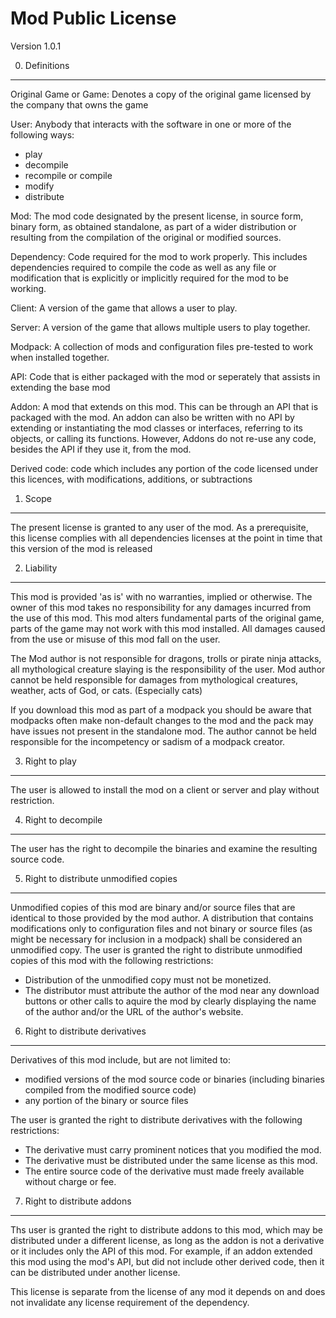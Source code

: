 Mod Public License
============================

Version 1.0.1

0. Definitions
--------------

Original Game or Game: Denotes a copy of the original game licensed by the company that owns the game

User: Anybody that interacts with the software in one or more of the following ways:
   - play
   - decompile
   - recompile or compile
   - modify
   - distribute

Mod: The mod code designated by the present license, in source form, binary
form, as obtained standalone, as part of a wider distribution or resulting from
the compilation of the original or modified sources.

Dependency: Code required for the mod to work properly. This includes
dependencies required to compile the code as well as any file or modification
that is explicitly or implicitly required for the mod to be working.

Client: A version of the game that allows a user to play.

Server: A version of the game that allows multiple users to play together.

Modpack: A collection of mods and configuration files pre-tested to work when installed together.

API: Code that is either packaged with the mod or seperately that assists in extending the base mod

Addon: A mod that extends on this mod. This can be through an API that is packaged with the mod. An addon can also be written with no API by extending or instantiating the mod classes or interfaces, referring to its objects, or calling its functions. However, Addons do not re-use any code, besides the API if they use it, from the mod.

Derived code: code which includes any portion of the code licensed under this licences, with modifications, additions, or subtractions

1. Scope
--------

The present license is granted to any user of the mod. As a prerequisite, this license complies with all dependencies licenses at the point in time that this version of the mod is released

2. Liability
------------

This mod is provided 'as is' with no warranties, implied or otherwise. The owner
of this mod takes no responsibility for any damages incurred from the use of
this mod. This mod alters fundamental parts of the original game, parts of
the game may not work with this mod installed. All damages caused from the use
or misuse of this mod fall on the user.

The Mod author is not responsible for dragons, trolls or pirate ninja attacks, all mythological creature slaying is the responsibility of the user. Mod author cannot be held responsible for damages from mythological creatures, weather, acts of God, or cats. (Especially cats)

If you download this mod as part of a modpack you should be aware that modpacks often make non-default changes to the mod and the pack may have issues not present in the standalone mod. The author cannot be held responsible for the incompetency or sadism of a modpack creator.

3. Right to play
----------------

The user is allowed to install the mod on a client or server and play without restriction.

4. Right to decompile
---------------------

The user has the right to decompile the binaries and examine the resulting source code.

5. Right to distribute unmodified copies
----------------------------------------

Unmodified copies of this mod are binary and/or source files that are identical to those provided by the mod author. A distribution that contains modifications only to configuration files and not binary or source files (as might be necessary for inclusion in a modpack) shall be considered an unmodified copy. The user is granted the right to distribute unmodified copies of this mod with the following restrictions:
   - Distribution of the unmodified copy must not be monetized.
   - The distributor must attribute the author of the mod near any download buttons or other calls to aquire the mod by clearly displaying the name of the author and/or the URL of the author's website.

6. Right to distribute derivatives
----------------------------------

Derivatives of this mod include, but are not limited to:
   - modified versions of the mod source code or binaries (including binaries compiled from the modified source code)
   - any portion of the binary or source files

The user is granted the right to distribute derivatives with the following restrictions:
   - The derivative must carry prominent notices that you modified the mod.
   - The derivative must be distributed under the same license as this mod.
   - The entire source code of the derivative must made freely available without charge or fee.

7. Right to distribute addons
-----------------------------

Ths user is granted the right to distribute addons to this mod, which may be distributed under a different license, as long as the addon is not a derivative or it includes only the API of this mod. For example, if an addon extended this mod using the mod's API, but did not include other derived code, then it can be distributed under another license.

This license is separate from the license of any mod it depends on and does not invalidate any license requirement of the dependency.

